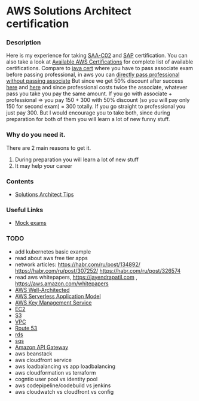 # AWS Solutions Architect certification


### Description
Here is my experience for taking [SAA-C02](https://aws.amazon.com/certification/certified-solutions-architect-associate) and [SAP](https://aws.amazon.com/certification/certified-solutions-architect-professional) certification.
You can also take a look at [Available AWS Certifications](https://aws.amazon.com/certification) for complete list of available certifications.
Compare to [java cert](https://github.com/dgaydukov/cert-ocpjp11) where you have to pass associate exam before passing professional, in aws you can 
[directly pass professional without passing associate](https://aws.amazon.com/about-aws/whats-new/2018/10/announcing-more-flexibility-for-aws-certification-exams) 
But since we get 50% discount after success [here](https://aws.amazon.com/certification/benefits/) 
and [here](https://aws.amazon.com/about-aws/whats-new/2019/02/new-aws-certification-policies-offer-more-choices-flexibility/) and since professional costs twice the associate, whatever pass you take you pay the same amount.
If you go with associate + professional => you pay 150 + 300 with 50% discount (so you will pay only 150 for second exam) = 300 totally. 
If you go straight to professional you just pay 300. But I would encourage you to take both, since during preparation for both of them you will learn a lot of new funny stuff.


### Why do you need it.
There are 2 main reasons to get it.
1. During preparation you will learn a lot of new stuff
2. It may help your career


### Contents
* [Solutions Architect Tips](https://github.com/dgaydukov/cert-aws-sa/blob/master/files/sa.md)


### Useful Links
* [Mock exams](https://www.whizlabs.com/aws-solutions-architect-associate)


### TODO
* add kubernetes basic example
* read about aws free tier apps
* network articles: https://habr.com/ru/post/134892/  https://habr.com/ru/post/307252/ https://habr.com/ru/post/326574
* read aws whitepapers,  https://jayendrapatil.com , https://aws.amazon.com/whitepapers
* [AWS Well-Architected](https://aws.amazon.com/architecture/well-architected)
* [AWS Serverless Application Model](https://aws.amazon.com/serverless/sam/)
* [AWS Key Management Service](https://aws.amazon.com/kms/)
* [EC2](https://aws.amazon.com/ec2/faqs)
* [S3](https://aws.amazon.com/s3/faqs)
* [VPC](https://aws.amazon.com/vpc/faqs)
* [Route 53](https://aws.amazon.com/route53/faqs)
* [rds](https://aws.amazon.com/rds/faqs)
* [sqs](https://aws.amazon.com/sqs/faqs)
* [Amazon API Gateway](https://aws.amazon.com/api-gateway)
* aws beanstack
* aws cloudfront service
* aws loadbalancing vs app loadbalancing
* aws cloudformation vs terraform
* cogntio user pool vs identity pool
* aws codepipeline/codebuild vs jenkins
* aws cloudwatch vs cloudfront vs config







